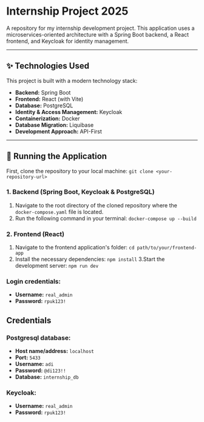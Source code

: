 # Internship Project 2025

A repository for my internship development project. This application uses a microservices-oriented architecture with a Spring Boot backend, a React frontend, and Keycloak for identity management.

---

## ✨ Technologies Used

This project is built with a modern technology stack:

* **Backend:** Spring Boot
* **Frontend:** React (with Vite)
* **Database:** PostgreSQL
* **Identity & Access Management:** Keycloak
* **Containerization:** Docker
* **Database Migration:** Liquibase
* **Development Approach:** API-First

---

## 🚀 Running the Application
First, clone the repository to your local machine:
`git clone <your-repository-url>`
### 1. Backend (Spring Boot, Keycloak & PostgreSQL)
1.  Navigate to the root directory of the cloned repository where the `docker-compose.yaml` file is located.
2.  Run the following command in your terminal:
    `docker-compose up --build`
### 2. Frontend (React)
1. Navigate to the frontend application's folder:
   `cd path/to/your/frontend-app`
2. Install the necessary dependencies:
   `npm install` 
 3.Start the development server:
   `npm run dev`
### Login credentials:
- **Username:** `real_admin`  
- **Password:** `rpuk123!`

## Credentials

### Postgresql database:

- **Host name/address:** `localhost`
- **Port:** `5433`
- **Username:** `adi`
- **Password:** `@di123!!`
- **Database:** `internship_db`

### Keycloak:
- **Username:** `real_admin`
- **Password:** `rpuk123!`
